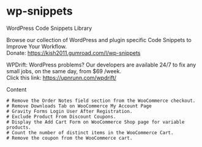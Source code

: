 # wp-snippets
WordPress Code Snippets Library

Browse our collection of WordPress and plugin specific Code Snippets to Improve Your Workflow.\
Donate: https://kish2011.gumroad.com/l/wp-snippets

WPDrift: WordPress problems? Our developers are available 24/7 to fix any small jobs, on the same day, from $69 /week.\
Click this link: https://upnrunn.com/wpdrift/

Content
~~~~~~~~~~~
# Remove the Order Notes field section from the WooCommerce checkout.
# Remove Downloads Tab on WooCommerce My Account Page
# Gravity Forms Login User After Registration.
# Exclude Product From Discount Coupons.
# Display the Add Cart Form on WooCommerce Shop page for variable products.
# Count the number of distinct items in the WooCommerce Cart.
# Remove the coupon from the WooCommerce cart.
